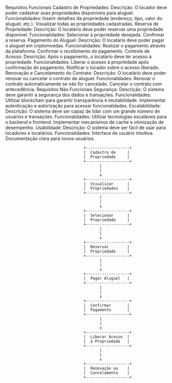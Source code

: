 Requisitos Funcionais
Cadastro de Propriedades:
Descrição: O locador deve poder cadastrar suas propriedades disponíveis para aluguel.
Funcionalidades:
Inserir detalhes da propriedade (endereço, tipo, valor do aluguel, etc.).
Visualizar todas as propriedades cadastradas.
Reserva de Propriedade:
Descrição: O locatário deve poder reservar uma propriedade disponível.
Funcionalidades:
Selecionar a propriedade desejada.
Confirmar a reserva.
Pagamento do Aluguel:
Descrição: O locatário deve poder pagar o aluguel em criptomoedas.
Funcionalidades:
Realizar o pagamento através da plataforma.
Confirmar o recebimento do pagamento.
Controle de Acesso:
Descrição: Após o pagamento, o locatário deve ter acesso à propriedade.
Funcionalidades:
Liberar o acesso à propriedade após confirmação do pagamento.
Notificar o locador sobre o acesso liberado.
Renovação e Cancelamento do Contrato:
Descrição: O locatário deve poder renovar ou cancelar o contrato de aluguel.
Funcionalidades:
Renovar o contrato automaticamente se não for cancelado.
Cancelar o contrato com antecedência.
Requisitos Não Funcionais
Segurança:
Descrição: O sistema deve garantir a segurança dos dados e transações.
Funcionalidades:
Utilizar blockchain para garantir transparência e imutabilidade.
Implementar autenticação e autorização para acessar funcionalidades.
Escalabilidade:
Descrição: O sistema deve ser capaz de lidar com um grande número de usuários e transações.
Funcionalidades:
Utilizar tecnologias escaláveis para o backend e frontend.
Implementar mecanismos de cache e otimização de desempenho.
Usabilidade:
Descrição: O sistema deve ser fácil de usar para locadores e locatários.
Funcionalidades:
Interface de usuário intuitiva.
Documentação clara para novos usuários.


                                      +-------------------+
                                      |  Cadastro de     |
                                      |  Propriedade     |
                                      +-------------------+
                                             |
                                             |
                                             v
                                      +-------------------+
                                      |  Visualizar      |
                                      |  Propriedades    |
                                      +-------------------+
                                             |
                                             |
                                             v
                                      +-------------------+
                                      |  Selecionar      |
                                      |  Propriedade     |
                                      +-------------------+
                                             |
                                             |
                                             v
                                      +-------------------+
                                      |  Reservar        |
                                      |  Propriedade     |
                                      +-------------------+
                                             |
                                             |
                                             v
                                      +-------------------+
                                      |  Pagar Aluguel   |
                                      +-------------------+
                                             |
                                             |
                                             v
                                      +-------------------+
                                      |  Confirmar       |
                                      |  Pagamento       |
                                      +-------------------+
                                             |
                                             |
                                             v
                                      +-------------------+
                                      |  Liberar Acesso  |
                                      |  à Propriedade   |
                                      +-------------------+
                                             |
                                             |
                                             v
                                      +-------------------+
                                      |  Renovação ou    |
                                      |  Cancelamento    |
                                      +-------------------+
